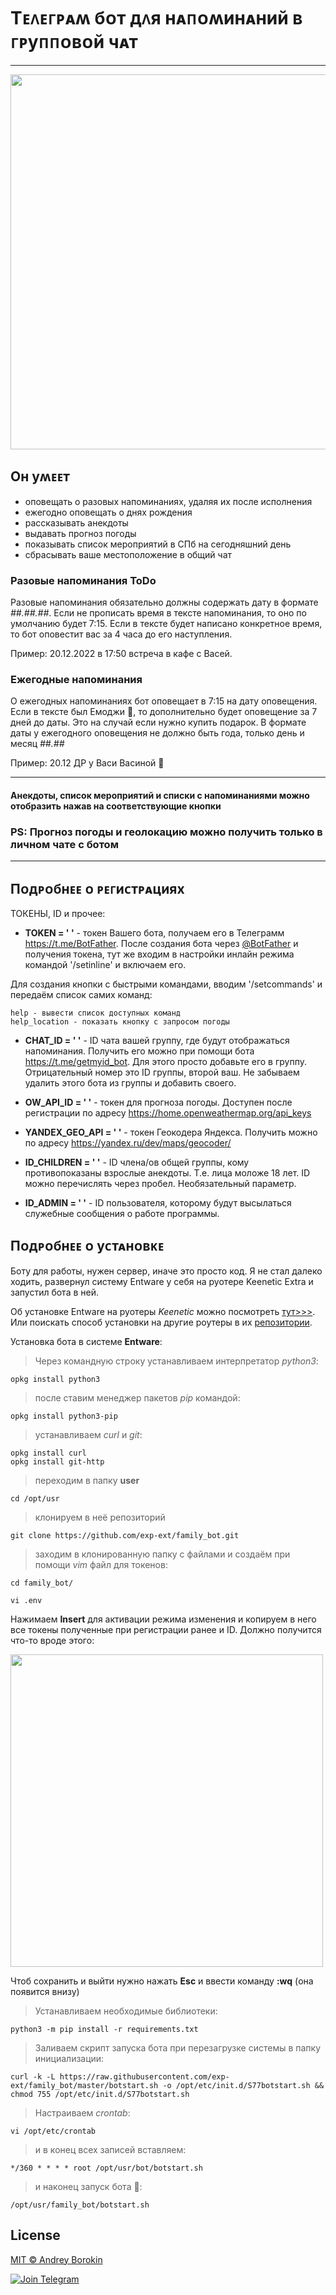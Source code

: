 # Тᴇᴧᴇᴦᴩᴀʍ бᴏᴛ дᴧя нᴀᴨᴏʍинᴀний ʙ ᴦᴩуᴨᴨᴏʙᴏй чᴀᴛ

***
<p align="center">
<img src="https://github.com/exp-ext/GitProjects/blob/main/1364073016_25.jpg" width="600">
</p>

## Он уʍᴇᴇᴛ

- оповещать о разовых напоминаниях, удаляя их после исполнения
- ежегодно оповещать о днях рождения
- рассказывать анекдоты
- выдавать прогноз погоды
- показывать список мероприятий в СПб на сегодняшний день
- сбрасывать ваше местоположение в общий чат

### Разовые напоминания ToDo

Разовые напоминания обязательно должны содержать дату в формате *##.##.##*. Если не прописать время в тексте напоминания, то оно по умолчанию будет 7:15. Если в тексте будет написано конкретное время, то бот оповестит вас за 4 часа до его наступления.

Пример: 20.12.2022 в 17:50 встреча в кафе с Васей.

### Ежегодные напоминания

О ежегодных напоминаниях бот оповещает в 7:15 на дату оповещения. Если в тексте был Емоджи 🎁, то дополнительно будет оповещение за 7 дней до даты. Это на случай если нужно купить подарок. В формате даты у ежегодного оповещения не должно быть года, только день и месяц *##.##*

Пример: 20.12 ДР у Васи Васиной 🎁

***

#### Анекдоты, список мероприятий и списки с напоминаниями можно отобразить нажав на соответствующие кнопки

### PS: Прогноз погоды и геолокацию можно получить только в личном чате с ботом

***

## Пᴏдᴩᴏбнᴇᴇ ᴏ ᴩᴇᴦиᴄᴛᴩᴀциях

ТОКЕНЫ, ID и прочее: 

- **TOKEN = ' '** - токен Вашего бота, получаем его в Телеграмм https://t.me/BotFather.
После создания бота через [@BotFather](https://t.me/BotFather) и получения токена, тут же входим в настройки инлайн режима командой '/setinline' и включаем его.

Для создания кнопки с быстрыми командами, вводим '/setcommands' и передаём список самих команд:

    help - вывести список доступных команд
    help_location - показать кнопку с запросом погоды

- **CHAT_ID = ' '** - ID чата вашей группу, где будут отображаться напоминания. Получить его можно при помощи бота https://t.me/getmyid_bot. Для этого просто добавьте его в группу. Отрицательный номер это ID группы, второй ваш. Не забываем удалить этого бота из группы и добавить своего.

- **OW_API_ID = ' '** - токен для прогноза погоды. Доступен после регистрации по адресу https://home.openweathermap.org/api_keys

- **YANDEX_GEO_API = ' '** - токен Геокодера Яндекса. Получить можно по адресу  https://yandex.ru/dev/maps/geocoder/

- **ID_CHILDREN = ' '** - ID члена/ов общей группы, кому противопоказаны взрослые анекдоты. Т.е. лица моложе 18 лет. ID можно перечислять через пробел. Необязательный параметр.

- **ID_ADMIN = ' '** - ID пользователя, которому будут высылаться служебные сообщения о работе программы.

## Пᴏдᴩᴏбнᴇᴇ ᴏ уᴄᴛᴀнᴏʙᴋᴇ

Боту для работы, нужен сервер, иначе это просто код. Я не стал далеко ходить, развернул систему Entware у себя на руотере Keenetic Extra и запустил бота в ней.

Об установке Entware на руотеры *Keenetic* можно посмотреть [тут>>>](https://help.keenetic.com/hc/ru/articles/360021214160). Или поискать способ установки на другие роутеры в их [репозитории](https://github.com/Entware/Entware/wiki).

Установка бота в системе **Entware**:

> Через командную строку устанавливаем интерпретатор *python3*:

    opkg install python3

> после ставим менеджер пакетов *pip* командой:

    opkg install python3-pip

> устанавливаем *curl* и *git*:

    opkg install curl
    opkg install git-http

> переходим в папку **user**

    cd /opt/usr

> клонируем в неё репозиторий

    git clone https://github.com/exp-ext/family_bot.git

> заходим в клонированную папку с файлами и создаём при помощи *vim* файл для токенов:

    cd family_bot/

    vi .env

Нажимаем **Insert** для активации режима изменения и копируем в него все токены полученные при регистрации ранее и ID.
Должно получится что-то вроде этого:

<img src="https://github.com/exp-ext/GitProjects/blob/main/token.png" width="500">

Чтоб сохранить и выйти нужно нажать **Esc** и ввести команду **:wq** (она появится внизу)

> Устанавливаем необходимые библиотеки:

    python3 -m pip install -r requirements.txt

> Заливаем скрипт запуска бота при перезагрузке системы в папку инициализации:

    curl -k -L https://raw.githubusercontent.com/exp-ext/family_bot/master/botstart.sh -o /opt/etc/init.d/S77botstart.sh && chmod 755 /opt/etc/init.d/S77botstart.sh

> Настраиваем *crontab*:

    vi /opt/etc/crontab

> и в конец всех записей вставляем:

    */360 * * * * root /opt/usr/bot/botstart.sh

> и наконец запуск бота 🚀:

    /opt/usr/family_bot/botstart.sh

## License

[MIT © Andrey Borokin](https://github.com/exp-ext/family_bot/blob/main/LICENSE.txt)

[![Join Telegram](https://img.shields.io/badge/My%20Telegram-Join-blue)](https://t.me/Borokin)
